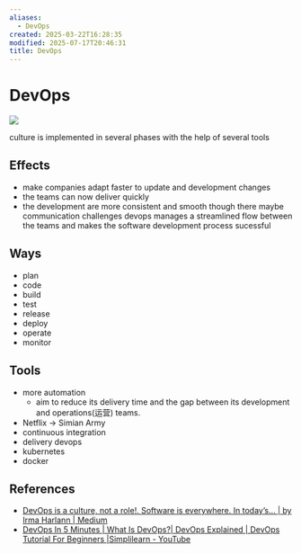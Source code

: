 ```yaml
---
aliases:
  - DevOps
created: 2025-03-22T16:28:35
modified: 2025-07-17T20:46:31
title: DevOps
---
```


# DevOps

![](https://raw.githack.com/bGZo/assets/dev/2025/202507172045093.png)

  culture is implemented in several phases with the help of several tools

## Effects

- make companies adapt faster to update and development changes
- the teams can now deliver quickly
- the development are more consistent and smooth though there maybe communication challenges devops manages a streamlined flow between the teams and makes the software development process sucessful

## Ways

- plan
- code
- build
- test
- release
- deploy
- operate
- monitor

## Tools

- more automation
	- aim to reduce its delivery time and the gap between its development and operations(运营) teams.
- Netflix -> Simian Army
- continuous integration
- delivery devops
- kubernetes
- docker

## References

- [DevOps is a culture, not a role!. Software is everywhere. In today’s… | by Irma Harlann | Medium](https://neonrocket.medium.com/devops-is-a-culture-not-a-role-be1bed149b0)
- [DevOps In 5 Minutes | What Is DevOps?| DevOps Explained | DevOps Tutorial For Beginners |Simplilearn - YouTube](https://www.youtube.com/watch?v=Xrgk023l4lI)
